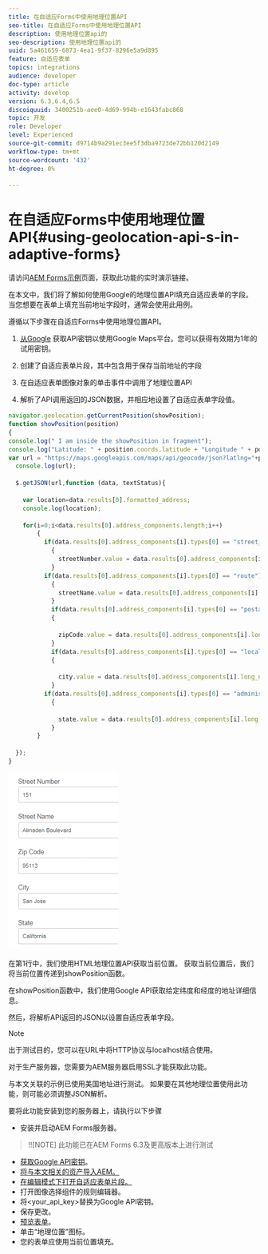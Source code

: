 ```yaml
---
title: 在自适应Forms中使用地理位置API
seo-title: 在自适应Forms中使用地理位置API
description: 使用地理位置api的
seo-description: 使用地理位置api的
uuid: 5a461659-6873-4ea1-9f37-8296e5a9d895
feature: 自适应表单
topics: integrations
audience: developer
doc-type: article
activity: develop
version: 6.3,6.4,6.5
discoiquuid: 3400251b-aee0-4d69-994b-e1643fabc868
topic: 开发
role: Developer
level: Experienced
source-git-commit: d9714b9a291ec3ee5f3dba9723de72bb120d2149
workflow-type: tm+mt
source-wordcount: '432'
ht-degree: 0%

---
```



# 在自适应Forms中使用地理位置API{#using-geolocation-api-s-in-adaptive-forms}

请访问[AEM Forms示例](https://forms.enablementadobe.com/content/samples/samples.html?query=0)页面，获取此功能的实时演示链接。

在本文中，我们将了解如何使用Google的地理位置API填充自适应表单的字段。 当您想要在表单上填充当前地址字段时，通常会使用此用例。

遵循以下步骤在自适应Forms中使用地理位置API。

1. [从Google](https://developers.google.com/maps/documentation/javascript/get-api-key) 获取API密钥以使用Google Maps平台。您可以获得有效期为1年的试用密钥。

1. 创建了自适应表单片段，其中包含用于保存当前地址的字段

1. 在自适应表单图像对象的单击事件中调用了地理位置API

1. 解析了API调用返回的JSON数据，并相应地设置了自适应表单字段值。

```javascript
navigator.geolocation.getCurrentPosition(showPosition);
function showPosition(position) 
{
console.log(" I am inside the showPosition in fragment");
console.log("Latitude: " + position.coords.latitude + "Longitude " + position.coords.longitude);
var url = "https://maps.googleapis.com/maps/api/geocode/json?latlng="+position.coords.latitude+","+position.coords.longitude+"&key=<your_api_key>";
  console.log(url);
  
  $.getJSON(url,function (data, textStatus){
    
    var location=data.results[0].formatted_address;
    console.log(location);
    
    for(i=0;i<data.results[0].address_components.length;i++)
        {
          if(data.results[0].address_components[i].types[0] == "street_number")
            {
              streetNumber.value = data.results[0].address_components[i].long_name;
            }
          if(data.results[0].address_components[i].types[0] == "route")
            {
              streetName.value = data.results[0].address_components[i].long_name;
            }
            if(data.results[0].address_components[i].types[0] == "postal_code")
            {
              
              zipCode.value = data.results[0].address_components[i].long_name;
            }
            if(data.results[0].address_components[i].types[0] == "locality")
            {
              
              city.value = data.results[0].address_components[i].long_name;
            }
          if(data.results[0].address_components[i].types[0] == "administrative_area_level_1")
            {
              
              state.value = data.results[0].address_components[i].long_name;
            }
        }
    
  });
}
```

![使用地理位置api填充的字段](assets/capture-4.gif)

在第1行中，我们使用HTML地理位置API获取当前位置。 获取当前位置后，我们将当前位置传递到showPosition函数。

在showPosition函数中，我们使用Google API获取给定纬度和经度的地址详细信息。

然后，将解析API返回的JSON以设置自适应表单字段。

>[!NOTE]
>
>出于测试目的，您可以在URL中将HTTP协议与localhost结合使用。
>
>对于生产服务器，您需要为AEM服务器启用SSL才能获取此功能。
>
>与本文关联的示例已使用美国地址进行测试。 如果要在其他地理位置使用此功能，则可能必须调整JSON解析。

要将此功能安装到您的服务器上，请执行以下步骤

* 安装并启动AEM Forms服务器。

>!![NOTE] 此功能已在AEM Forms 6.3及更高版本上进行测试
* [获取Google API密钥](https://developers.google.com/maps/documentation/javascript/get-api-key)。
* [将与本文相关的资产导入AEM。](assets/geolocationapi.zip)
* [在编辑模式下打开自适应表单片段。](http://localhost:4502/editor.html/content/forms/af/currentaddressfragment.html)
* 打开图像选择组件的规则编辑器。
* 将&lt;your_api_key>替换为Google API密钥。
* 保存更改。
* [预览表单](http://localhost:4502/content/dam/formsanddocuments/currentaddressfragment/jcr:content?wcmmode=disabled)。
* 单击“地理位置”图标。
* 您的表单应使用当前位置填充。
